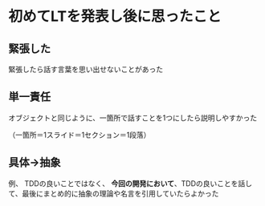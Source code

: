 # 初めてLTを発表し後に思ったこと

## 緊張した

緊張したら話す言葉を思い出せないことがあった

## 単一責任

オブジェクトと同じように、一箇所で話すことを1つにしたら説明しやすかった

（一箇所＝1スライド＝1セクション＝1段落）

## 具体→抽象

例、
TDDの良いことではなく、
**今回の開発において**、TDDの良いことを話して、最後にまとめ的に抽象の理論や名言を引用していたらよかった
